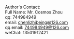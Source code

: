 Author's Contact:
<br>
Full Name: Mr. Cosmos Zhou
<br>
qq: 744984949
<br>
email: chenlizhibeing@126.com
<br>
qq.email: 744984949@126.com
<br>
weChat: 13501912421
<br>
